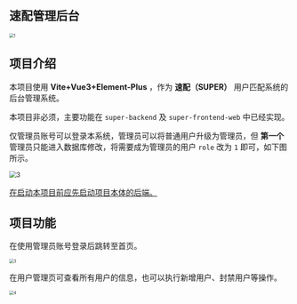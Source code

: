 ## 速配管理后台

<img src="https://gitee.com/ochiamaluo/my-img/raw/master/picgo/1.jpg" alt="1" style="zoom: 50%;margin:0 auto" />

## 项目介绍

本项目使用 **Vite+Vue3+Element-Plus** ，作为 **速配（SUPER）** 用户匹配系统的后台管理系统。

本项目非必须，主要功能在 `super-backend` 及 `super-frontend-web` 中已经实现。

仅管理员账号可以登录本系统，管理员可以将普通用户升级为管理员，但 **第一个** 管理员只能进入数据库修改，将需要成为管理员的用户  `role` 改为 `1` 即可，如下图所示。

<img src="https://gitee.com/ochiamaluo/my-img/raw/master/picgo/2.jpg" alt="3" style="zoom:80%;margin:0 auto" />

<u>在启动本项目前应先启动项目本体的后端。</u>

## 项目功能

在使用管理员账号登录后跳转至首页。

<img src="https://gitee.com/ochiamaluo/my-img/raw/master/picgo/3.jpg" alt="3" style="zoom: 50%;margin:0 auto" />

在用户管理页可查看所有用户的信息，也可以执行新增用户、封禁用户等操作。

<img src="https://gitee.com/ochiamaluo/my-img/raw/master/picgo/4.jpg" alt="4" style="zoom:50%;margin:0 auto" />
